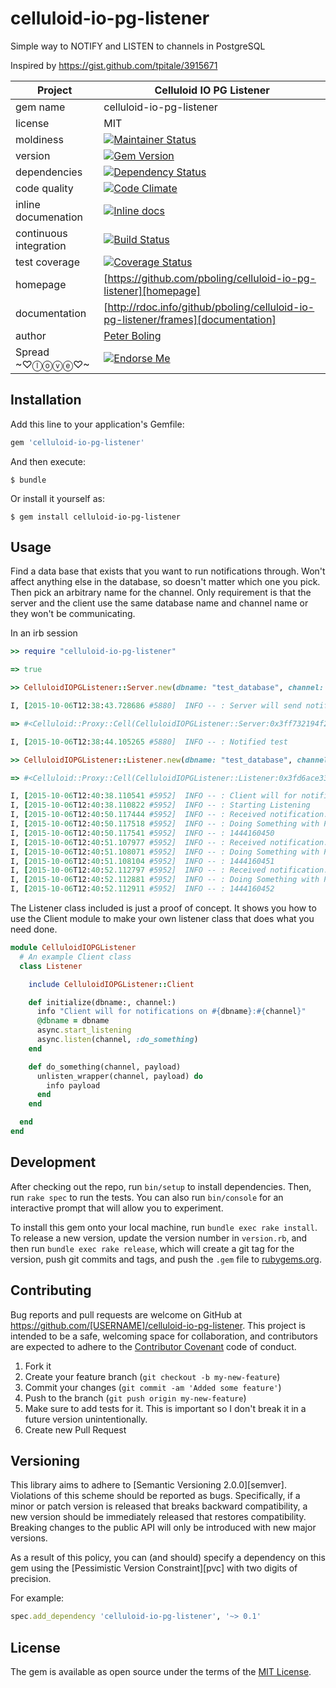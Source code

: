 # celluloid-io-pg-listener

Simple way to NOTIFY and LISTEN to channels in PostgreSQL

Inspired by https://gist.github.com/tpitale/3915671

| Project                 |  Celluloid IO PG Listener   |
|------------------------ | ----------------- |
| gem name                |  celluloid-io-pg-listener   |
| license                 |  MIT              |
| moldiness               |  [![Maintainer Status](http://stillmaintained.com/pboling/celluloid-io-pg-listener.png)](http://stillmaintained.com/pboling/celluloid-io-pg-listener) |
| version                 |  [![Gem Version](https://badge.fury.io/rb/celluloid-io-pg-listener.png)](http://badge.fury.io/rb/celluloid-io-pg-listener) |
| dependencies            |  [![Dependency Status](https://gemnasium.com/pboling/celluloid-io-pg-listener.png)](https://gemnasium.com/pboling/celluloid-io-pg-listener) |
| code quality            |  [![Code Climate](https://codeclimate.com/github/pboling/celluloid-io-pg-listener.png)](https://codeclimate.com/github/pboling/celluloid-io-pg-listener) |
| inline documenation     |  [![Inline docs](http://inch-ci.org/github/pboling/celluloid-io-pg-listener.png)](http://inch-ci.org/github/pboling/celluloid-io-pg-listener) |
| continuous integration  |  [![Build Status](https://secure.travis-ci.org/pboling/celluloid-io-pg-listener.png?branch=master)](https://travis-ci.org/pboling/celluloid-io-pg-listener) |
| test coverage           |  [![Coverage Status](https://coveralls.io/repos/pboling/celluloid-io-pg-listener/badge.png)](https://coveralls.io/r/pboling/celluloid-io-pg-listener) |
| homepage                |  [https://github.com/pboling/celluloid-io-pg-listener][homepage] |
| documentation           |  [http://rdoc.info/github/pboling/celluloid-io-pg-listener/frames][documentation] |
| author                  |  [Peter Boling](https://coderbits.com/pboling) |
| Spread ~♡ⓛⓞⓥⓔ♡~      |  [![Endorse Me](https://api.coderwall.com/pboling/endorsecount.png)](http://coderwall.com/pboling) |


## Installation

Add this line to your application's Gemfile:

```ruby
gem 'celluloid-io-pg-listener'
```

And then execute:

    $ bundle

Or install it yourself as:

    $ gem install celluloid-io-pg-listener

## Usage

Find a data base that exists that you want to run notifications through.  Won't affect anything else in the database,
so doesn't matter which one you pick.  Then pick an arbitrary name for the channel.  Only requirement is that the server
and the client use the same database name and channel name or they won't be communicating.

In an irb session

```ruby
>> require "celluloid-io-pg-listener"

=> true

>> CelluloidIOPGListener::Server.new(dbname: "test_database", channel: "test_channel" )

I, [2015-10-06T12:38:43.728686 #5880]  INFO -- : Server will send notifications to archer_test:test

=> #<Celluloid::Proxy::Cell(CelluloidIOPGListener::Server:0x3ff732194f24) @dbname="test_database" @channel="test_channel" @sleep_interval=0.1 @run_interval=1>

I, [2015-10-06T12:38:44.105265 #5880]  INFO -- : Notified test

>> CelluloidIOPGListener::Listener.new(dbname: "test_database", channel: "test_channel" )

=> #<Celluloid::Proxy::Cell(CelluloidIOPGListener::Listener:0x3fd6ace33cb8) @dbname="test_database" @listening=true @pg_connection=#<PG::Connection:0x007fad59c5f978> @actions={"test_channel"=>:do_something}>

I, [2015-10-06T12:40:38.110541 #5952]  INFO -- : Client will for notifications on test_database:test_channel
I, [2015-10-06T12:40:38.110822 #5952]  INFO -- : Starting Listening
I, [2015-10-06T12:40:50.117444 #5952]  INFO -- : Received notification: ["test", 5968, "1444160450"]
I, [2015-10-06T12:40:50.117518 #5952]  INFO -- : Doing Something with Payload: 1444160450 on test
I, [2015-10-06T12:40:50.117541 #5952]  INFO -- : 1444160450
I, [2015-10-06T12:40:51.107977 #5952]  INFO -- : Received notification: ["test", 5968, "1444160451"]
I, [2015-10-06T12:40:51.108071 #5952]  INFO -- : Doing Something with Payload: 1444160451 on test
I, [2015-10-06T12:40:51.108104 #5952]  INFO -- : 1444160451
I, [2015-10-06T12:40:52.112797 #5952]  INFO -- : Received notification: ["test", 5968, "1444160452"]
I, [2015-10-06T12:40:52.112881 #5952]  INFO -- : Doing Something with Payload: 1444160452 on test
I, [2015-10-06T12:40:52.112911 #5952]  INFO -- : 1444160452
```

The Listener class included is just a proof of concept.  It shows you how to use the Client module to make your own listener class that does what you need done.

```ruby
module CelluloidIOPGListener
  # An example Client class
  class Listener

    include CelluloidIOPGListener::Client

    def initialize(dbname:, channel:)
      info "Client will for notifications on #{dbname}:#{channel}"
      @dbname = dbname
      async.start_listening
      async.listen(channel, :do_something)
    end

    def do_something(channel, payload)
      unlisten_wrapper(channel, payload) do
        info payload
      end
    end

  end
end
```

## Development

After checking out the repo, run `bin/setup` to install dependencies. Then, run `rake spec` to run the tests. You can also run `bin/console` for an interactive prompt that will allow you to experiment.

To install this gem onto your local machine, run `bundle exec rake install`. To release a new version, update the version number in `version.rb`, and then run `bundle exec rake release`, which will create a git tag for the version, push git commits and tags, and push the `.gem` file to [rubygems.org](https://rubygems.org).

## Contributing

Bug reports and pull requests are welcome on GitHub at https://github.com/[USERNAME]/celluloid-io-pg-listener. This project is intended to be a safe, welcoming space for collaboration, and contributors are expected to adhere to the [Contributor Covenant](contributor-covenant.org) code of conduct.

1. Fork it
2. Create your feature branch (`git checkout -b my-new-feature`)
3. Commit your changes (`git commit -am 'Added some feature'`)
4. Push to the branch (`git push origin my-new-feature`)
5. Make sure to add tests for it. This is important so I don't break it in a future version unintentionally.
6. Create new Pull Request

## Versioning

This library aims to adhere to [Semantic Versioning 2.0.0][semver].
Violations of this scheme should be reported as bugs. Specifically,
if a minor or patch version is released that breaks backward
compatibility, a new version should be immediately released that
restores compatibility. Breaking changes to the public API will
only be introduced with new major versions.

As a result of this policy, you can (and should) specify a
dependency on this gem using the [Pessimistic Version Constraint][pvc] with two digits of precision.

For example:

```ruby
spec.add_dependency 'celluloid-io-pg-listener', '~> 0.1'
```


## License

The gem is available as open source under the terms of the [MIT License](http://opensource.org/licenses/MIT).

